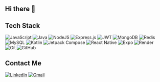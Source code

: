 ## Hi there 👋

<!--
**shuvradipsarma/shuvradipsarma** is a ✨ _special_ ✨ repository because its `README.md` (this file) appears on your GitHub profile.

Here are some ideas to get you started:

- 🔭 I’m currently working on ...
- 🌱 I’m currently learning ...
- 👯 I’m looking to collaborate on ...
- 🤔 I’m looking for help with ...
- 💬 Ask me about ...
- 📫 How to reach me: ...
- 😄 Pronouns: ...
- ⚡ Fun fact: ...
-->
## Tech Stack 
 ![JavaScript](https://img.shields.io/badge/javascript-%23323330.svg?style=for-the-badge&logo=javascript&logoColor=%23F7DF1E) ![Java](https://img.shields.io/badge/Java-%23ED8B00.svg?style=for-the-badge&logo=openjdk&logoColor=white)  ![NodeJS](https://img.shields.io/badge/node.js-6DA55F?style=for-the-badge&logo=node.js&logoColor=white) ![Express.js](https://img.shields.io/badge/express.js-%23404d59.svg?style=for-the-badge&logo=express&logoColor=%2361DAFB) ![JWT](https://img.shields.io/badge/JWT-%2300f.svg?style=for-the-badge&logo=jsonwebtokens&logoColor=white)
 ![MongoDB](https://img.shields.io/badge/mongodb-%23323330.svg?style=for-the-badge&logo=mongodb&logoColor=%23F7DF1E)  ![Redis](https://img.shields.io/badge/redis-6DA55F?style=for-the-badge&logo=redis&logoColor=red)  ![MySQL](https://img.shields.io/badge/MySQL-005C84?style=for-the-badge&logo=mysql&logoColor=white) ![Kotlin](https://img.shields.io/badge/kotlin-%2320232a.svg?style=for-the-badge&logo=kotlin&logoColor=%2361DAFB) ![Jetpack Compose](https://img.shields.io/badge/Jetpack%20Compose-4285F4?style=for-the-badge&logo=Jetpack%20Compose&logoColor=white) ![React Native](https://img.shields.io/badge/React_Native-%2320232a.svg?style=for-the-badge&logo=react&logoColor=%2361DAFB) ![Expo](https://img.shields.io/badge/Expo-000000.svg?style=for-the-badge&logo=expo&logoColor=white) ![Render](https://img.shields.io/badge/Render-46E3B7?style=for-the-badge&logo=render&logoColor=white)
 ![Git](https://img.shields.io/badge/git-%23F05033.svg?style=for-the-badge&logo=git&logoColor=white) ![GitHub](https://img.shields.io/badge/github-%23121011.svg?style=for-the-badge&logo=github&logoColor=white) 

## Contact Me
[![LinkedIn](https://img.shields.io/badge/linkedin-%230077B5.svg?style=for-the-badge&logo=linkedin&logoColor=white)](https://www.linkedin.com/in/shuvradip-sarma/)
[![Gmail](https://img.shields.io/badge/Gmail-%23D14836.svg?style=for-the-badge&logo=gmail&logoColor=white)](mailto:sarmashuvradip@gmail.com)



